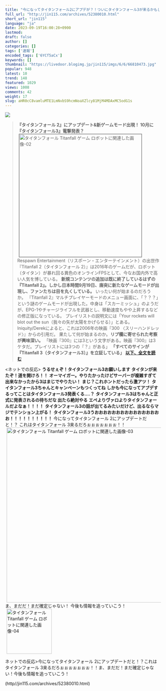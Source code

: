 ```yaml
---
title: "今になってタイタンフォール2にアプデが？！ついにタイタンフォール3が来るかもしれないぞぉぉぉぉぉぉ！！！！！ "
full_url: "http://jin115.com/archives/52380010.html"
short_url: "jin115"
language: "ja"
date: 2023-09-19T16:00:28+0900
lastmod: 
draft: false
author: []
categories: []
tags: ['速報']
encoded_tags: ['6YCf5aCx']
keywords: []
thumbnail: "https://livedoor.blogimg.jp/jin115/imgs/6/6/66810473.jpg"
popular: 948
latest: 10
trend: 148
featured: 1029
views: 1008
comments: 42
weight: 17
slug: aHR0cC8vamluMTE1LmNvbS9hcmNoaXZlcy81MjM4MDAxMC5odG1s
---
```


![](https://livedoor.blogimg.jp/jin115/imgs/6/6/66810473.jpg)

<div><a name='more'></a> <blockquote><b>『タイタンフォール 2』にアップデート&新ゲームモード出現！ 10月に『タイタンフォール3』電撃発表？</b> <img src='https//livedoor.blogimg.jp/jin115/imgs/2/a/2ac94593.png' width='400' border='1' hspace='5' class='pict' alt='タイタンフォール Titanfall ゲーム ロボットに関連した画像-02'> Respawn Entertainment（リスポーン・エンターテインメント）の出世作『Titanfall 2（タイタンフォール 2）』は2016年のゲームだが、ロボット（タイタン）が暴れ回る異色のオンラインFPSとして、今なお国内外で高い人気を博している。 <b>新規コンテンツの追加は既に終了しているはずの『Titanfall 2』。しかし日本時間9月19日、唐突に新たなゲームモードが出現し、ファンたちは目を丸くしている。</b> いったい何が始まるのだろうか。 『Titanfall 2』マルチプレイヤーモードのメニュー画面に、「？？？」という謎のゲームモードが出現した。中身は「スカーミッシュ」のようだが、EPG-1やチャージライフルを武器とし、移動速度もやや上昇するなどの修正版になっている。 プレイリストの説明文には「Your rockets will blot out the sun（我々の矢が太陽をかげらせる）」とある。Iniquity/Derekによると、これは2006年の映画『300 〈スリーハンドレッド〉』からの引用だ。 果たして何が始まるのか。<b>リプ欄に寄せられた考察が興味深い。</b> 「映画『300』には3という文字がある。映画『300』は3ケタだ。プレイリストには3つの『？』がある」 <b>「すべてのサインが『Titanfall 3（タイタンフォール3）』を立証している」</b> <a href='https//fpsjp.net/archives/463911' target='_blank'><b>以下、全文を読む</b></a></blockquote> <ネットでの反応> <b>うるせぇぞ！タイタンフォール3お願いします</b> <b>タイタンが来たぞ！道を開けろ！！</b> <b>オーマイガー。やりたかったけどサーバーが複雑すぎて出来なかったから3はまじでやりたい！</b> <b>まじ？これホントだったら激アツ！</b> <b>タイタンフォール3ちゃんとキャンペーンもつくってね</b> <b>しかも今になってアプデするってことはタイタンフォール3発表くる....？</b> <b>タイタンフォール3はちゃんと正式に発表されるの待ちだな 出たら絶対やる</b> <b>エペよりヴァロよりタイタンフォールだよなぁ！！！！</b> <b>タイタンフォール3の話が出てるみたいだけど、出るならマジでテンション上がる！</b> <b>タイタンフォール3うおおおおおおおおおおおおおおおお！！！！！！！！！！</b> 今になってタイタンフォール 2にアップデートだと！？ これはタイタンフォール 3来るだろぉぉぉぉぉぉぉ！！ <img src='https//livedoor.blogimg.jp/jin115/imgs/d/e/de3bd1fe.gif' width='570' border='0' hspace='5' class='pict' alt='タイタンフォール Titanfall ゲーム ロボットに関連した画像-03'> ま、まだだ！まだ確定じゃない！ 今後も情報を追っていこう！ <img src='https//livedoor.blogimg.jp/jin115/imgs/4/9/49cb6379.gif' width='147' border='0' hspace='5' class='pict' alt='タイタンフォール Titanfall ゲーム ロボットに関連した画像-04'> <p>ネットでの反応>今になってタイタンフォール 2にアップデートだと！？これはタイタンフォール 3来るだろぉぉぉぉぉぉぉ！！ま、まだだ！まだ確定じゃない！今後も情報を追っていこう！</p></div>

(http//jin115.com/archives/52380010.html)
